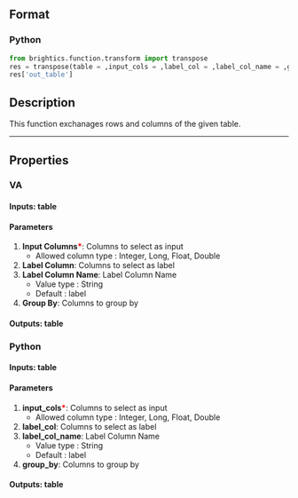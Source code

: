 ## Format
### Python
```python
from brightics.function.transform import transpose
res = transpose(table = ,input_cols = ,label_col = ,label_col_name = ,group_by = )
res['out_table']
```

## Description
This function exchanages rows and columns of the given table.

---

## Properties
### VA
#### Inputs: table

#### Parameters
1. **Input Columns**<b style="color:red">*</b>: Columns to select as input
   - Allowed column type : Integer, Long, Float, Double
2. **Label Column**: Columns to select as label
3. **Label Column Name**: Label Column Name
   - Value type : String
   - Default : label
4. **Group By**: Columns to group by

#### Outputs: table

### Python
#### Inputs: table

#### Parameters
1. **input_cols**<b style="color:red">*</b>: Columns to select as input
   - Allowed column type : Integer, Long, Float, Double
2. **label_col**: Columns to select as label
3. **label_col_name**: Label Column Name
   - Value type : String
   - Default : label
4. **group_by**: Columns to group by

#### Outputs: table

